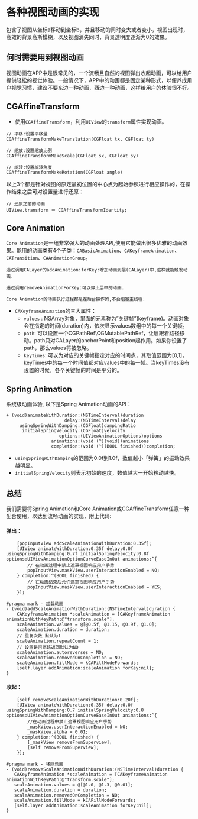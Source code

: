 # 各种视图动画的实现
包含了视图从坐标a移动到坐标b，并且移动的同时变大或者变小，视图出现时，高效的背景高斯模糊，以及视图消失同时，背景透明度逐渐为0的效果。
## 何时需要用到视图动画
视图动画在APP中是很常见的，一个流畅且自然的视图弹出收起动画，可以给用户提供轻松的视觉体验。一般情况下，APP中的动画都是固定某种形式，以便养成用户视觉习惯，建议不要东边一种动画，西边一种动画，这样给用户的体验很不好。
## CGAffineTransform
* 使用`CGAffineTransform`，利用`UIView`的`transform`属性实现动画。
```Objc
// 平移:设置平移量
CGAffineTransformMakeTranslation(CGFloat tx, CGFloat ty)
```
```Objc
// 缩放:设置缩放比例
CGAffineTransformMakeScale(CGFloat sx, CGFloat sy)
```
```Objc
// 旋转:设置旋转角度
CGAffineTransformMakeRotation(CGFloat angle)
```
以上3个都是针对视图的原定最初位置的中心点为起始参照进行相应操作的，在操作结束之后可对设置量进行还原：<br>
```Objc
// 还原之前的动画
UIView.transform ＝ CGAffineTransformIdentity;
```
## Core Animation
`Core Animation`是一组非常强大的动画处理API,使用它能做出很多优雅的动画效果。能用的动画类有4个子类：`CABasicAnimation`、`CAKeyframeAnimation`、`CATransition`、`CAAnimationGroup`。
```
通过调用CALayer的addAnimation:forKey:增加动画到层(CALayer)中,这样就能触发动画.
```
```
通过调用removeAnimationForKey:可以停止层中的动画.
```
```
Core Animation的动画执行过程都是在后台操作的,不会阻塞主线程.
```
* `CAKeyframeAnimation`的三大属性：
  * `values` : NSArray对象，里面的元素称为”关键帧”(keyframe)。动画对象会在指定的时间(duration)内，依次显示values数组中的每一个关键帧。
  * `path`: 可以设置一个CGPathRef\CGMutablePathRef，让层跟着路径移动。path只对CALayer的anchorPoint和position起作用。如果你设置了path，那么values将被忽略。
  * `keyTimes`: 可以为对应的关键帧指定对应的时间点，其取值范围为[0,1]，keyTimes中的每一个时间值都对应values中的每一帧。当keyTimes没有设置的时候，各个关键帧的时间是平分的。

## Spring Animation
系统级动画体验, 以下是Spring Animation动画的API：
```Objc
+ (void)animateWithDuration:(NSTimeInterval)duration
                      delay:(NSTimeInterval)delay
     usingSpringWithDamping:(CGFloat)dampingRatio
      initialSpringVelocity:(CGFloat)velocity
                    options:(UIViewAnimationOptions)options
                 animations:(void (^)(void))animations
                 completion:(void (^)(BOOL finished))completion;
```
* `usingSpringWithDamping`的范围为0.0f到1.0f，数值越小「弹簧」的振动效果越明显。
* `initialSpringVelocity`则表示初始的速度，数值越大一开始移动越快。

## 总结
我们需要将Spring Animation和Core Animation或CGAffineTransform任意一种配合使用，以达到流畅动画的实现，附上代码:
#### 弹出：<br>
```Objc
    [popInputView addScaleAnimationWithDuration:0.35f];
    [UIView animateWithDuration:0.35f delay:0.0f usingSpringWithDamping:0.7f initialSpringVelocity:0.8f options:UIViewAnimationOptionCurveEaseInOut animations:^{
        // 在动画过程中禁止遮罩视图响应用户手势
        popInputView.maskView.userInteractionEnabled = NO;
    } completion:^(BOOL finished) {
        // 在动画结束后允许遮罩视图响应用户手势
        popInputView.maskView.userInteractionEnabled = YES;
    }];
```
```Objc
#pragma mark - 加载动画
- (void)addScaleAnimationWithDuration:(NSTimeInterval)duration {
    CAKeyframeAnimation *scaleAnimation = [CAKeyframeAnimation animationWithKeyPath:@"transform.scale"];
    scaleAnimation.values = @[@0.5f, @1.15, @0.9f, @1.0];
    scaleAnimation.duration = duration;
    // 重复次数 默认为1
    scaleAnimation.repeatCount = 1;
    // 设置是否原路返回默认为NO
    scaleAnimation.autoreverses = NO;
    scaleAnimation.removedOnCompletion = NO;
    scaleAnimation.fillMode = kCAFillModeForwards;
    [self.layer addAnimation:scaleAnimation forKey:nil];
}
```
#### 收起：<br>
```Objc
    [self removeScaleAnimationWithDuration:0.20f];
    [UIView animateWithDuration:0.35f delay:0.0f usingSpringWithDamping:0.7 initialSpringVelocity:0.8 options:UIViewAnimationOptionCurveEaseInOut animations:^{
        //在动画过程中禁止遮罩视图响应用户手势
        _maskView.userInteractionEnabled = NO;
        _maskView.alpha = 0.01;
    } completion:^(BOOL finished) {
        [_maskView removeFromSuperview];
        [self removeFromSuperview];
    }];
 ```
 ```Objc
 #pragma mark - 移除动画
 - (void)removeScaleAnimationWithDuration:(NSTimeInterval)duration {
    CAKeyframeAnimation *scaleAnimation = [CAKeyframeAnimation animationWithKeyPath:@"transform.scale"];
    scaleAnimation.values = @[@1.0, @1.3, @0.01];
    scaleAnimation.duration = duration;
    scaleAnimation.removedOnCompletion = NO;
    scaleAnimation.fillMode = kCAFillModeForwards;
    [self.layer addAnimation:scaleAnimation forKey:nil];
}
```
